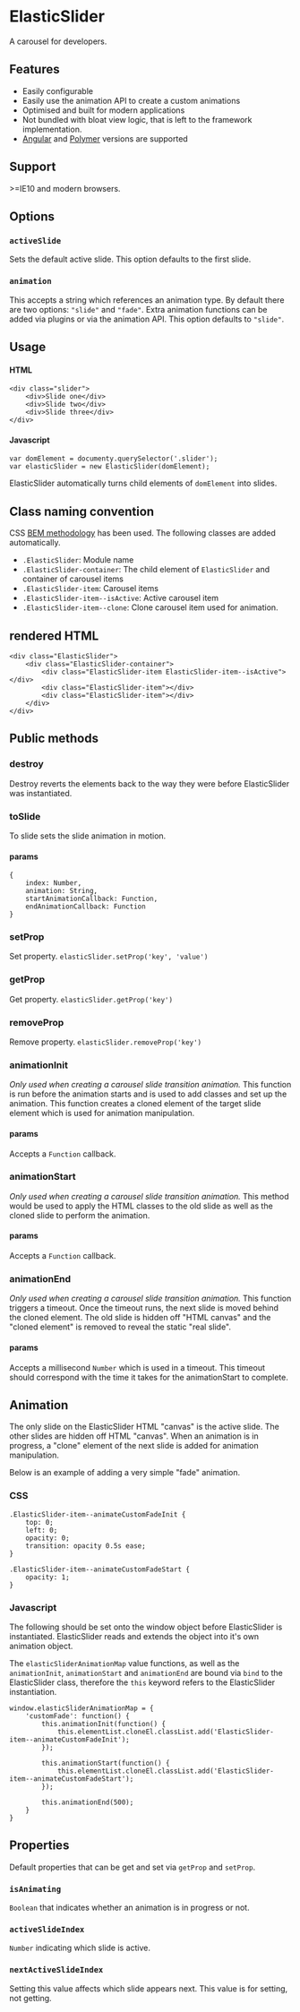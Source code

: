 # ElasticSlider
A carousel for developers.

## Features
- Easily configurable
- Easily use the animation API to create a custom animations
- Optimised and built for modern applications
- Not bundled with bloat view logic, that is left to the framework implementation.
- [Angular](https://github.com/JamyGolden/Angular-ElasticSlider/) and [Polymer](https://github.com/JamyGolden/Polymer-ElasticSlider/) versions are supported

## Support
\>=IE10 and modern browsers.

## Options
### `activeSlide`
<Number> Sets the default active slide. This option defaults to the first slide.

### `animation`
<String> This accepts a string which references an animation type.
By default there are two options: `"slide"` and `"fade"`.
Extra animation functions can be added via plugins or via the animation API.
This option defaults to `"slide"`.

## Usage
#### HTML
    <div class="slider">
        <div>Slide one</div>
        <div>Slide two</div>
        <div>Slide three</div>
    </div>

#### Javascript
    var domElement = documenty.querySelector('.slider');
    var elasticSlider = new ElasticSlider(domElement);

ElasticSlider automatically turns child elements of `domElement` into slides.

## Class naming convention
CSS [BEM methodology](http://nicolasgallagher.com/about-html-semantics-front-end-architecture/) has been used.
The following classes are added automatically.

- `.ElasticSlider`: Module name
- `.ElasticSlider-container`: The child element of `ElasticSlider` and container of carousel items
- `.ElasticSlider-item`: Carousel items
- `.ElasticSlider-item--isActive`: Active carousel item
- `.ElasticSlider-item--clone`: Clone carousel item used for animation.

## rendered HTML

    <div class="ElasticSlider">
        <div class="ElasticSlider-container">
            <div class="ElasticSlider-item ElasticSlider-item--isActive"></div>
            <div class="ElasticSlider-item"></div>
            <div class="ElasticSlider-item"></div>
        </div>
    </div>


## Public methods
### destroy
Destroy reverts the elements back to the way they were before ElasticSlider was instantiated.

### toSlide
To slide sets the slide animation in motion.
#### params

    {
        index: Number,
        animation: String,
        startAnimationCallback: Function,
        endAnimationCallback: Function
    }


### setProp
Set property.
`elasticSlider.setProp('key', 'value')`

### getProp
Get property.
`elasticSlider.getProp('key')`

### removeProp
Remove property.
`elasticSlider.removeProp('key')`

### animationInit
*Only used when creating a carousel slide transition animation.*
This function is run before the animation starts and is used to add classes and set up the animation. This function creates a cloned element of the target slide element which is used for animation manipulation.
#### params
Accepts a `Function` callback.

### animationStart
*Only used when creating a carousel slide transition animation.*
This method would be used to apply the HTML classes to the old slide as well as the cloned slide to perform the animation.
#### params
Accepts a `Function` callback.

### animationEnd
*Only used when creating a carousel slide transition animation.*
This function triggers a timeout. Once the timeout runs, the next slide is moved behind the cloned element. The old slide is hidden off "HTML canvas" and the "cloned element" is removed to reveal the static "real slide".

#### params
Accepts a millisecond `Number` which is used in a timeout. This timeout should correspond with the time it takes for the animationStart to complete.

## Animation
The only slide on the ElasticSlider HTML "canvas" is the active slide. The other slides are hidden off HTML "canvas".
When an animation is in progress, a "clone" element of the next slide is added for animation manipulation.

Below is an example of adding a very simple "fade" animation.

### CSS
    .ElasticSlider-item--animateCustomFadeInit {
        top: 0;
        left: 0;
        opacity: 0;
        transition: opacity 0.5s ease;
    }

    .ElasticSlider-item--animateCustomFadeStart {
        opacity: 1;
    }

### Javascript
The following should be set onto the window object before ElasticSlider is instantiated. ElasticSlider reads and extends the object into it's own animation object.

The `elasticSliderAnimationMap` value functions, as well as the `animationInit`, `animationStart` and `animationEnd` are bound via `bind` to the ElasticSlider class, therefore the `this` keyword refers to the ElasticSlider instantiation.

    window.elasticSliderAnimationMap = {
        'customFade': function() {
            this.animationInit(function() {
                this.elementList.cloneEl.classList.add('ElasticSlider-item--animateCustomFadeInit');
            });

            this.animationStart(function() {
                this.elementList.cloneEl.classList.add('ElasticSlider-item--animateCustomFadeStart');
            });

            this.animationEnd(500);
        }
    }

## Properties
Default properties that can be get and set via `getProp` and `setProp`.

### `isAnimating`
`Boolean` that indicates whether an animation is in progress or not.

### `activeSlideIndex`
`Number` indicating which slide is active.

### `nextActiveSlideIndex`
Setting this value affects which slide appears next. This value is for setting, not getting.
